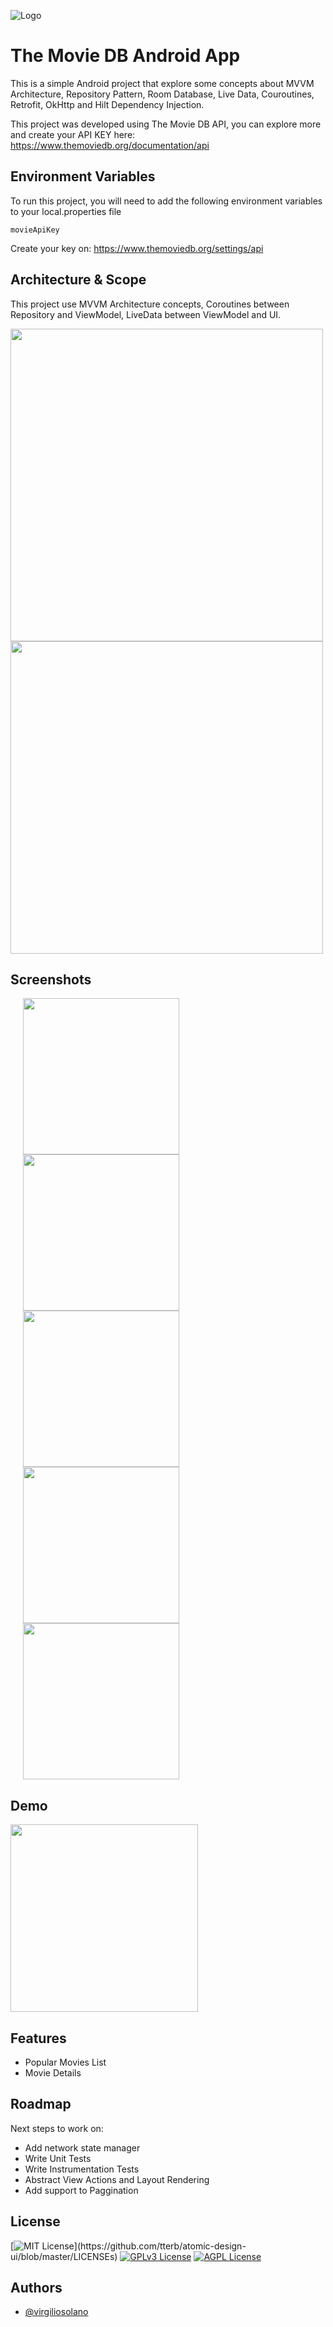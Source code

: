 
![Logo](https://www.themoviedb.org/assets/2/v4/logos/v2/blue_long_2-9665a76b1ae401a510ec1e0ca40ddcb3b0cfe45f1d51b77a308fea0845885648.svg)


# The Movie DB Android App

This is a simple Android project that explore some concepts about MVVM Architecture, Repository Pattern, Room Database, Live Data, Couroutines, Retrofit, OkHttp and Hilt Dependency Injection.

This project was developed using The Movie DB API, you can explore more and create your API KEY here: https://www.themoviedb.org/documentation/api






## Environment Variables

To run this project, you will need to add the following environment variables to your local.properties file

`movieApiKey`

Create your key on: https://www.themoviedb.org/settings/api


## Architecture & Scope

This project use MVVM Architecture concepts, Coroutines between Repository and ViewModel, LiveData between ViewModel and UI.

<img src="https://user-images.githubusercontent.com/3596713/143245326-ebf6b1b3-a838-4049-84a6-5eb41db2fad0.png" width="500">
<img src="https://user-images.githubusercontent.com/3596713/143245298-8cabcad3-6046-45c0-8e6d-11c6f3a52d41.jpg" width="500">


## Screenshots

<img align="left" src="https://user-images.githubusercontent.com/3596713/143174150-65c371ad-f878-4a28-b0cf-be365a7bf4d8.jpg" width="250" hspace="20">
<img align="left" src="https://user-images.githubusercontent.com/3596713/143174158-f34032cb-c698-4ba2-b04d-88da858b8771.jpg" width="250" hspace="20">
<img align="left" src="https://user-images.githubusercontent.com/3596713/143174162-0d130829-53e1-4b55-be09-cae6921c5363.jpg" width="250" hspace="20">
<img align="left" src="https://user-images.githubusercontent.com/3596713/143174169-250f5b89-8963-4eb2-9760-b71d5e73ec71.jpg" width="250" hspace="20">
<img src="https://user-images.githubusercontent.com/3596713/143174173-f8a243a5-1a36-430d-b93b-ad17d5f515ee.jpg" width="250" hspace="20">

## Demo
<img src="https://user-images.githubusercontent.com/3596713/143174117-331ff430-6c79-45c4-b5fe-67db32d85cf5.gif" width="300">

## Features

- Popular Movies List
- Movie Details

## Roadmap

Next steps to work on:

- Add network state manager
- Write Unit Tests
- Write Instrumentation Tests
- Abstract View Actions and Layout Rendering
- Add support to Paggination
## License


[![MIT License](https://img.shields.io/apm/l/atomic-design-ui.svg?)](https://github.com/tterb/atomic-design-ui/blob/master/LICENSEs)
[![GPLv3 License](https://img.shields.io/badge/License-GPL%20v3-yellow.svg)](https://opensource.org/licenses/)
[![AGPL License](https://img.shields.io/badge/license-AGPL-blue.svg)](http://www.gnu.org/licenses/agpl-3.0)



## Authors

- [@virgiliosolano](https://www.github.com/virgiliosolano)
